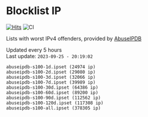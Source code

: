 # Blocklist IP

[![Hits](https://hits.seeyoufarm.com/api/count/incr/badge.svg?url=https%3A%2F%2Fgithub.com%2Fborestad%2Fblocklist-ip%2F&count_bg=%2379C83D&title_bg=%23555555&icon=&icon_color=%23E7E7E7&title=hits&edge_flat=false)](https://hits.seeyoufarm.com)  ![CI](https://img.shields.io/github/workflow/status/borestad/blocklist-ip/CI?style=flat-square)

Lists with worst IPv4 offenders, provided by [AbuseIPDB](https://www.abuseipdb.com/)

<!-- FOOTER-PLACEHOLDER -->
Updated every 5 hours<br>
Last update: `2023-09-25 - 20:19:02`
```
abuseipdb-s100-1d.ipset (24974 ip)
abuseipdb-s100-2d.ipset (29080 ip)
abuseipdb-s100-3d.ipset (32066 ip)
abuseipdb-s100-7d.ipset (39989 ip)
abuseipdb-s100-30d.ipset (64386 ip)
abuseipdb-s100-60d.ipset (89200 ip)
abuseipdb-s100-90d.ipset (112562 ip)
abuseipdb-s100-120d.ipset (117308 ip)
abuseipdb-s100-all.ipset (378305 ip)
```
